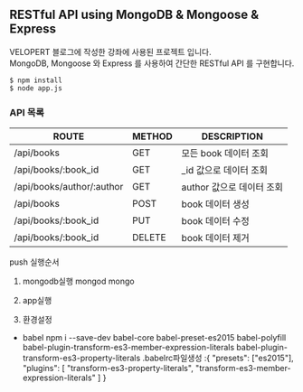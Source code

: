 ## RESTful API using MongoDB & Mongoose & Express
VELOPERT 블로그에 작성한 강좌에 사용된 프로젝트 입니다.  
MongoDB, Mongoose 와 Express 를 사용하여 간단한 RESTful API 를 구현합니다.  


```
$ npm install
$ node app.js
```

### API 목록
| ROUTE                     | METHOD | DESCRIPTION               |
|---------------------------|--------|---------------------------|
| /api/books                | GET    | 모든 book 데이터 조회     |
| /api/books/:book_id       | GET    | _id 값으로 데이터 조회    |
| /api/books/author/:author | GET    | author 값으로 데이터 조회 |
| /api/books                | POST   | book 데이터 생성          |
| /api/books/:book_id       | PUT    | book 데이터 수정          |
| /api/books/:book_id       | DELETE | book 데이터 제거          |

push
실행순서
1. mongodb실행
	mongod
	mongo
2. app실행

0. 환경설정
- babel
npm i --save-dev babel-core babel-preset-es2015 babel-polyfill babel-plugin-transform-es3-member-expression-literals babel-plugin-transform-es3-property-literals
.babelrc파일생성
:{
	"presets": ["es2015"],
	"plugins": [
	"transform-es3-property-literals",
	"transform-es3-member-expression-literals"
	]
}
